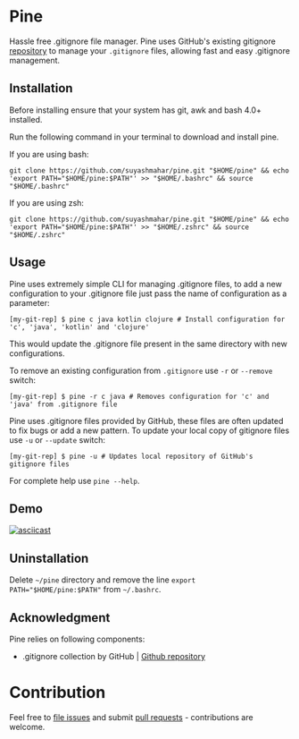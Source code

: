Pine  
====  

Hassle free .gitignore file manager. Pine uses GitHub's existing gitignore [repository](https://github.com/github/gitignore) to manage your `.gitignore` files, allowing fast and easy .gitignore management.

Installation  
------------  
Before installing ensure that your system has git, awk and bash 4.0+ installed.  

Run the following command in your terminal to download and install pine.  

If you are using bash:
```shell
git clone https://github.com/suyashmahar/pine.git "$HOME/pine" && echo 'export PATH="$HOME/pine:$PATH"' >> "$HOME/.bashrc" && source "$HOME/.bashrc"
```

If you are using zsh:
```shell
git clone https://github.com/suyashmahar/pine.git "$HOME/pine" && echo 'export PATH="$HOME/pine:$PATH"' >> "$HOME/.zshrc" && source "$HOME/.zshrc"
```

Usage  
-----  
Pine uses extremely simple CLI for managing .gitignore files, to add a new configuration to your .gitignore file just pass the name of configuration as a parameter:
```shell
[my-git-rep] $ pine c java kotlin clojure # Install configuration for 'c', 'java', 'kotlin' and 'clojure' 
```

This would update the .gitignore file present in the same directory with new configurations.

To remove an existing configuration from `.gitignore` use `-r` or `--remove` switch:
```shell
[my-git-rep] $ pine -r c java # Removes configuration for 'c' and 'java' from .gitignore file
```

Pine uses .gitignore files provided by GitHub, these files are often updated to fix bugs or add a new pattern. To update your local copy of gitignore files use `-u` or `--update` switch:
```shell
[my-git-rep] $ pine -u # Updates local repository of GitHub's gitignore files
```

For complete help use `pine --help`.

Demo
----
[![asciicast](https://asciinema.org/a/LJLcFbJlf3AIXABJWSPZpsKq8.png)](https://asciinema.org/a/LJLcFbJlf3AIXABJWSPZpsKq8)

Uninstallation
--------------
Delete `~/pine` directory and remove the line `export PATH="$HOME/pine:$PATH"` from `~/.bashrc`.

Acknowledgment
--------------
Pine relies on following components:
* .gitignore collection by GitHub | [Github repository](https://github.com/github/gitignore)

# Contribution
Feel free to [file issues](https://github.com/suyashmahar/pine/issues) and submit [pull requests](https://github.com/suyashmahar/pine/pulls) - contributions are welcome.
